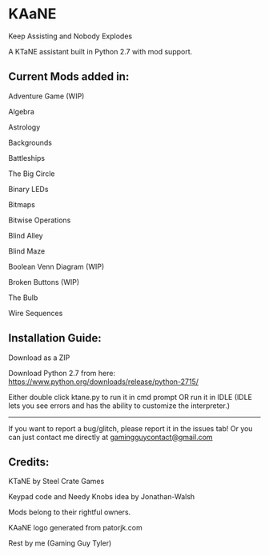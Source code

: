 # KAaNE
Keep Assisting and Nobody Explodes 

A KTaNE assistant built in Python 2.7 with mod support.

## Current Mods added in:

Adventure Game (WIP)

Algebra

Astrology

Backgrounds

Battleships

The Big Circle

Binary LEDs

Bitmaps

Bitwise Operations

Blind Alley

Blind Maze

Boolean Venn Diagram (WIP)

Broken Buttons (WIP)

The Bulb

Wire Sequences

## Installation Guide:

Download as a ZIP

Download Python 2.7 from here: https://www.python.org/downloads/release/python-2715/

Either double click ktane.py to run it in cmd prompt OR run it in IDLE (IDLE lets you see errors and has the ability to customize the interpreter.)

***

If you want to report a bug/glitch, please report it in the issues tab! Or you can just contact me directly at gamingguycontact@gmail.com

## Credits:

KTaNE by Steel Crate Games

Keypad code and Needy Knobs idea by Jonathan-Walsh

Mods belong to their rightful owners.

KAaNE logo generated from patorjk.com

Rest by me (Gaming Guy Tyler)
